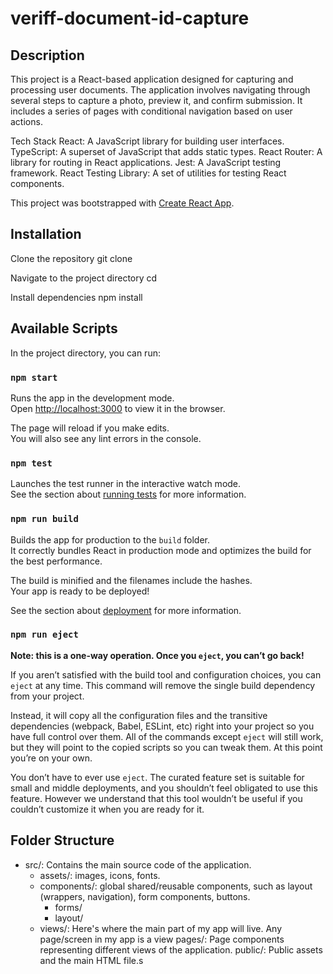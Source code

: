 # veriff-document-id-capture

## Description
This project is a React-based application designed for capturing and processing user documents. The application involves navigating through several steps to capture a photo, preview it, and confirm submission. It includes a series of pages with conditional navigation based on user actions.

Tech Stack
React: A JavaScript library for building user interfaces.
TypeScript: A superset of JavaScript that adds static types.
React Router: A library for routing in React applications.
Jest: A JavaScript testing framework.
React Testing Library: A set of utilities for testing React components.

This project was bootstrapped with [Create React App](https://github.com/facebook/create-react-app).

## Installation

Clone the repository
  git clone <repository-url>

Navigate to the project directory
  cd <project-directory>

Install dependencies
  npm install

## Available Scripts

In the project directory, you can run:

### `npm start`

Runs the app in the development mode.\
Open [http://localhost:3000](http://localhost:3000) to view it in the browser.

The page will reload if you make edits.\
You will also see any lint errors in the console.

### `npm test`

Launches the test runner in the interactive watch mode.\
See the section about [running tests](https://facebook.github.io/create-react-app/docs/running-tests) for more information.

### `npm run build`

Builds the app for production to the `build` folder.\
It correctly bundles React in production mode and optimizes the build for the best performance.

The build is minified and the filenames include the hashes.\
Your app is ready to be deployed!

See the section about [deployment](https://facebook.github.io/create-react-app/docs/deployment) for more information.

### `npm run eject`

**Note: this is a one-way operation. Once you `eject`, you can’t go back!**

If you aren’t satisfied with the build tool and configuration choices, you can `eject` at any time. This command will remove the single build dependency from your project.

Instead, it will copy all the configuration files and the transitive dependencies (webpack, Babel, ESLint, etc) right into your project so you have full control over them. All of the commands except `eject` will still work, but they will point to the copied scripts so you can tweak them. At this point you’re on your own.

You don’t have to ever use `eject`. The curated feature set is suitable for small and middle deployments, and you shouldn’t feel obligated to use this feature. However we understand that this tool wouldn’t be useful if you couldn’t customize it when you are ready for it.

## Folder Structure
- src/: Contains the main source code of the application.
  - assets/: images, icons, fonts.
  - components/: global shared/reusable components, such as layout (wrappers, navigation), form components, buttons.
    - forms/
    - layout/
  - views/: Here's where the main part of my app will live. Any page/screen in my app is a view
pages/: Page components representing different views of the application.
public/: Public assets and the main HTML file.s
